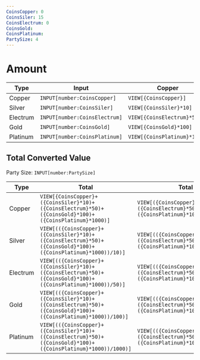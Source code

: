 ```yaml
---
CoinsCopper: 0
CoinsSiler: 15
CoinsElectrum: 0
CoinsGold: 
CoinsPlatinum: 
PartySize: 4
---
```


# Amount
 
 | Type     | Input                         | Copper                       | Silver                      | Electrum                   | Gold                       | Platinum                   |
 | -------- | ----------------------------- | ---------------------------- | --------------------------- | -------------------------- | -------------------------- | -------------------------- |
 | Copper   | `INPUT[number:CoinsCopper]`   | `VIEW[{CoinsCopper}]`        | `VIEW[{CoinsCopper}/10]`    | `VIEW[{CoinsCopper}/50]`   | `VIEW[{CoinsCopper}/100]`  | `VIEW[{CoinsCopper}/1000]` |
 | Silver   | `INPUT[number:CoinsSiler]`    | `VIEW[{CoinsSiler}*10]`      | `VIEW[{CoinsSiler}]`        | `VIEW[{CoinsSiler}/5]`     | `VIEW[{CoinsSiler}/10]`    | `VIEW[{CoinsSiler}/100]`   |
 | Electrum | `INPUT[number:CoinsElectrum]` | `VIEW[{CoinsElectrum}*50]`   | `VIEW[{CoinsElectrum}*5]`   | `VIEW[{CoinsElectrum}]`    | `VIEW[{CoinsElectrum}/2]`  | `VIEW[{CoinsElectrum}/20]` |
 | Gold     | `INPUT[number:CoinsGold]`     | `VIEW[{CoinsGold}*100]`      | `VIEW[{CoinsGold}*10]`      | `VIEW[{CoinsGold}*2]`      | `VIEW[{CoinsGold}]`        | `VIEW[{CoinsGold}/10]`     |
 | Platinum | `INPUT[number:CoinsPlatinum]` | `VIEW[{CoinsPlatinum}*1000]` | `VIEW[{CoinsPlatinum}*100]` | `VIEW[{CoinsPlatinum}*20]` | `VIEW[{CoinsPlatinum}*10]` | `VIEW[{CoinsPlatinum}]`    | 
 
 ## Total Converted Value
 
 Party Size: `INPUT[number:PartySize]`  
 
 | Type     | Total                                                                                                          | Total Per Player                                                                                                    |
 | -------- | -------------------------------------------------------------------------------------------------------------- | ------------------------------------------------------------------------------------------------------------------- |
 | Copper   | `VIEW[{CoinsCopper}+({CoinsSiler}*10)+({CoinsElectrum}*50)+({CoinsGold}*100)+({CoinsPlatinum}*1000)]`          | `VIEW[({CoinsCopper}+({CoinsSiler}*10)+({CoinsElectrum}*50)+({CoinsGold}*100)+({CoinsPlatinum}*1000))/{PartySize}]` | 
 | Silver   | `VIEW[(({CoinsCopper}+({CoinsSiler}*10)+({CoinsElectrum}*50)+({CoinsGold}*100)+({CoinsPlatinum}*1000))/10)]`   | `VIEW[(({CoinsCopper}+({CoinsSiler}*10)+({CoinsElectrum}*50)+({CoinsGold}*100)+({CoinsPlatinum}*1000))/10)/{PartySize}]`                                                                                                                    |
 | Electrum | `VIEW[(({CoinsCopper}+({CoinsSiler}*10)+({CoinsElectrum}*50)+({CoinsGold}*100)+({CoinsPlatinum}*1000))/50)]`   | `VIEW[(({CoinsCopper}+({CoinsSiler}*10)+({CoinsElectrum}*50)+({CoinsGold}*100)+({CoinsPlatinum}*1000))/50)/{PartySize}]`                                                                                                                    |
 | Gold     | `VIEW[(({CoinsCopper}+({CoinsSiler}*10)+({CoinsElectrum}*50)+({CoinsGold}*100)+({CoinsPlatinum}*1000))/100)]`  | `VIEW[(({CoinsCopper}+({CoinsSiler}*10)+({CoinsElectrum}*50)+({CoinsGold}*100)+({CoinsPlatinum}*1000))/100)/{PartySize}]`                                                                                                                    |
 | Platinum | `VIEW[(({CoinsCopper}+({CoinsSiler}*10)+({CoinsElectrum}*50)+({CoinsGold}*100)+({CoinsPlatinum}*1000))/1000)]` | `VIEW[(({CoinsCopper}+({CoinsSiler}*10)+({CoinsElectrum}*50)+({CoinsGold}*100)+({CoinsPlatinum}*1000))/1000)/{PartySize}]`
